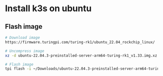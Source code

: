 # Install k3s on ubuntu

## Flash image

```bash 
# Download image
https://firmware.turingpi.com/turing-rk1/ubuntu_22.04_rockchip_linux/

# Uncompress image
xz -d ubuntu-22.04.3-preinstalled-server-arm64-turing-rk1_v1.33.img.xz

# Flash image
tpi flash -i ~/Downloads/ubuntu-22.04.3-preinstalled-server-arm64-turing-rk1_v1.33.img -n 1
```
